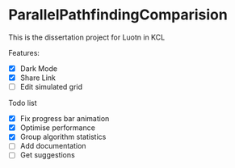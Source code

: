 # ParallelPathfindingComparision
This is the dissertation project for Luotn in KCL

Features:
 - [x] Dark Mode
 - [x] Share Link
 - [ ] Edit simulated grid

Todo list
 - [x] Fix progress bar animation
 - [x] Optimise performance
 - [x] Group algorithm statistics
 - [ ] Add documentation
 - [ ] Get suggestions